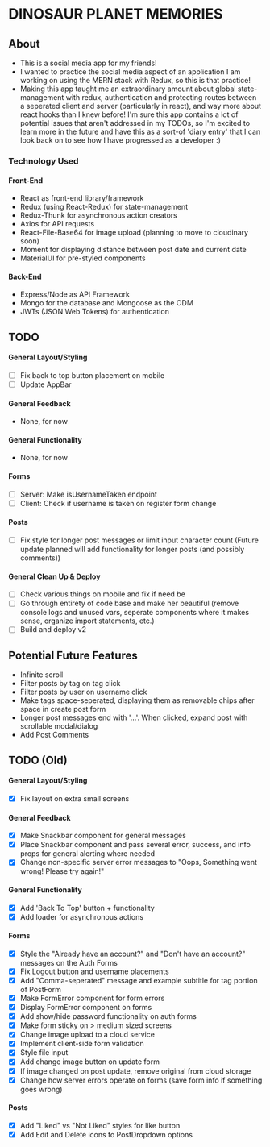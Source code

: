 # DINOSAUR PLANET MEMORIES

## About

- This is a social media app for my friends!
- I wanted to practice the social media aspect of an application I am working on using the MERN stack with Redux, so this is that practice!
- Making this app taught me an extraordinary amount about global state-management with redux, authentication and protecting routes between a seperated client and server (particularly in react), and way more about react hooks than I knew before! I'm sure this app contains a lot of potential issues that aren't addressed in my TODOs, so I'm excited to learn more in the future and have this as a sort-of 'diary entry' that I can look back on to see how I have progressed as a developer :)

### Technology Used

#### Front-End

- React as front-end library/framework
- Redux (using React-Redux) for state-management
- Redux-Thunk for asynchronous action creators
- Axios for API requests
- React-File-Base64 for image upload (planning to move to cloudinary soon)
- Moment for displaying distance between post date and current date
- MaterialUI for pre-styled components

#### Back-End

- Express/Node as API Framework
- Mongo for the database and Mongoose as the ODM
- JWTs (JSON Web Tokens) for authentication

## TODO

#### General Layout/Styling

- [ ] Fix back to top button placement on mobile
- [ ] Update AppBar

#### General Feedback

- None, for now

#### General Functionality

- None, for now

#### Forms

- [ ] Server: Make isUsernameTaken endpoint
- [ ] Client: Check if username is taken on register form change

#### Posts

- [ ] Fix style for longer post messages or limit input character count (Future update planned will add functionality for longer posts (and possibly comments))

#### General Clean Up & Deploy

- [ ] Check various things on mobile and fix if need be
- [ ] Go through entirety of code base and make her beautiful (remove console logs and unused vars, seperate components where it makes sense, organize import statements, etc.)
- [ ] Build and deploy v2

## Potential Future Features

- Infinite scroll
- Filter posts by tag on tag click
- Filter posts by user on username click
- Make tags space-seperated, displaying them as removable chips after space in create post form
- Longer post messages end with '...'. When clicked, expand post with scrollable modal/dialog
- Add Post Comments

## TODO (Old)

#### General Layout/Styling

- [x] Fix layout on extra small screens

#### General Feedback

- [x] Make Snackbar component for general messages
- [x] Place Snackbar component and pass several error, success, and info props for general alerting where needed
- [x] Change non-specific server error messages to "Oops, Something went wrong! Please try again!"

#### General Functionality

- [x] Add 'Back To Top' button + functionality
- [x] Add loader for asynchronous actions

#### Forms

- [x] Style the "Already have an account?" and "Don't have an account?" messages on the Auth Forms
- [x] Fix Logout button and username placements
- [x] Add "Comma-seperated" message and example subtitle for tag portion of PostForm
- [x] Make FormError component for form errors
- [x] Display FormError component on forms
- [x] Add show/hide password functionality on auth forms
- [x] Make form sticky on > medium sized screens
- [x] Change image upload to a cloud service
- [x] Implement client-side form validation
- [x] Style file input
- [x] Add change image button on update form
- [x] If image changed on post update, remove original from cloud storage
- [x] Change how server errors operate on forms (save form info if something goes wrong)

#### Posts

- [x] Add "Liked" vs "Not Liked" styles for like button
- [x] Add Edit and Delete icons to PostDropdown options
